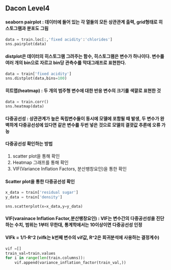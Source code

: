 ## Dacon Level4
#### seaborn pairplot : 데이터에 들어 있는 각 열들의 모든 상관관계 출력, grid형태로 히스토그램과 분포도 그림
``` python
data = train.loc[:,'fixed acidity':'chlorides']
sns.pairplot(data)
```
#### distplot은 데이터의 히스토그램 그려주는 함수, 히스토그램은 변수가 하나이다. 변수를 여러 개의 bin으로 자르고 bin당 관측수를 막대그래프로 표현한다.
``` python
data = train['fixed acidity']
sns.distplot(data,bins=100)
```
#### 히트맵(heatmap) : 두 개의 범주형 변수에 대한 반응 변수의 크기를 색깔로 표현한 것
``` python
data = train.corr()
sns.heatmap(data)
```
#### 다중공선성 : 상관관계가 높은 독립변수들이 동시에 모델에 포함될 때 발생, 두 변수가 완벽하게 다중공선성에 있다면 같은 변수를 두번 넣은 것으로 모델의 결괏값 추론에 오류 가능
#### 다중공선성 확인하는 방법
1. scatter plot을 통해 확인
2. Heatmap 그래프를 통해 확인
3. VIF(Variance Inflation Factors, 분산팽창요인)을 통한 확인
#### Scatter plot을 통한 다중공선성 확인
``` python
x_data = train['residual sugar']
y_data = train['density']

sns.scatterplot(x=x_data,y=y_data)
```
#### VIF(varainace Inflation Factor,분산팽창요인) : VIF는 변수간의 다중공선성을 진단하는 수치, 범위는 1부터 무한대, 통계학에서는 10이상이면 다중공선성 인정
#### VIFk = 1/1-R^2 (vifk는 k번째 변수의 vif값, R^2은 회귀분석에 사용하는 결정계수)
``` python
vif =[]
train_val=train.values
for i in range(len(train.columns)):
    vif.append(variance_inflation_factor(train_val,))
```